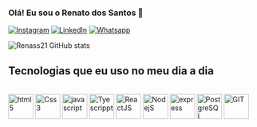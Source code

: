 ### Olá! Eu sou o Renato dos Santos 🖖

[![Instagram](https://img.shields.io/badge/Instagram-E4405F?style=for-the-badge&logo=instagram&logoColor=white)](https://www.instagram.com/renatodosantoss/)
[![LinkedIn](https://img.shields.io/badge/LinkedIn-0077B5?style=for-the-badge&logo=linkedin&logoColor=white)](https://www.linkedin.com/in/renatodossantoss/)
[![Whatsapp](https://img.shields.io/badge/WhatsApp-25D366?style=for-the-badge&logo=whatsapp&logoColor=white)](https://wa.me/+5554992718939)

![Renass21 GitHub stats](https://github-readme-stats.vercel.app/api?username=Renass21&show_icons=true&theme=tokyonight)

## Tecnologias que eu uso no meu dia a dia

<div style="display: inline_block"><br/>
<img align= "center" alt= "html5" height="50" width="50" src="https://cdn.jsdelivr.net/gh/devicons/devicon/icons/html5/html5-original.svg"/>
<img align="center" alt="Css3"  height="50" width="50" src="https://cdn.jsdelivr.net/gh/devicons/devicon/icons/css3/css3-original.svg"/>
<img align= "center" alt= "javascript"  height="50" width="50" src="https://cdn.jsdelivr.net/gh/devicons/devicon/icons/javascript/javascript-original.svg"/>
<img align= "center" alt= "Tyescrippt"  height="50" width="50" src="https://cdn.jsdelivr.net/gh/devicons/devicon/icons/typescript/typescript-original.svg" />
<img  align= "center" alt= "ReactJS"   height="50" width="50" src="https://cdn.jsdelivr.net/gh/devicons/devicon/icons/react/react-original-wordmark.svg" />  
<img align= "center" alt= "NodejS"  height="50" width="50" src="https://cdn.jsdelivr.net/gh/devicons/devicon/icons/nodejs/nodejs-original.svg"/>
<img align="center" alt="express"  height="50" width="50" src="https://cdn.jsdelivr.net/gh/devicons/devicon/icons/express/express-original.svg"/>
<img align="center" alt="PostgreSQL"  height="50" width="50" src="https://cdn.jsdelivr.net/gh/devicons/devicon/icons/postgresql/postgresql-original.svg" />
<img align= "center" alt= "GIT"  height="50" width="50" src="https://cdn.jsdelivr.net/gh/devicons/devicon/icons/git/git-original.svg"/>

          
            
</div><br/>



